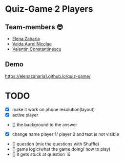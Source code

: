 # Quiz-Game 2 Players

## Team-members 😎

- [Elena Zaharia](https://github.com/elenazaharia1)
- [Vaida Aurel Nicolae](https://github.com/vaidanicu)
- [Valentin Constantinescu](https://github.com/Ipadios12)

## Demo

https://elenazaharia1.github.io/quiz-game/

# TODO

- [x] make it work on phone resolution(layout)
- [x] active player
- [] the background to the answer
- [x] change name player 1/ player 2 and text is not visible
- [] question (mix the questions with Shuffle)
- [] game logic(what the game doing/ how to play)
- [] it gets stuck at question 16
